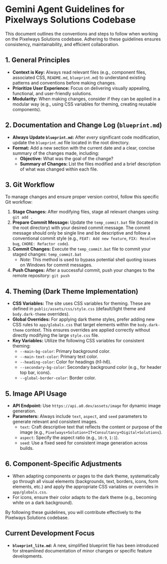 # Gemini Agent Guidelines for Pixelways Solutions Codebase

This document outlines the conventions and steps to follow when working on the Pixelways Solutions codebase. Adhering to these guidelines ensures consistency, maintainability, and efficient collaboration.

## 1. General Principles

*   **Context is Key:** Always read relevant files (e.g., component files, associated CSS, `README.md`, `blueprint.md`) to understand existing patterns and conventions before making changes.
*   **Prioritize User Experience:** Focus on delivering visually appealing, functional, and user-friendly solutions.
*   **Modularity:** When making changes, consider if they can be applied in a modular way (e.g., using CSS variables for theming, creating reusable components).

## 2. Documentation and Change Log (`blueprint.md`)

*   **Always Update `blueprint.md`:** After *every* significant code modification, update the `blueprint.md` file located in the root directory.
*   **Format:** Add a new section with the current date and a clear, concise summary of the changes made, including:
    *   **Objective:** What was the goal of the change?
    *   **Summary of Changes:** List the files modified and a brief description of what was changed within each file.

## 3. Git Workflow

To manage changes and ensure proper version control, follow this specific Git workflow:

1.  **Stage Changes:** After modifying files, stage all relevant changes using: `git add .`
2.  **Prepare Commit Message:** Update the `temp_commit.bat` file (located in the root directory) with your desired commit message. The commit message should  only be single line and be descriptive and follow a conventional commit style (e.g., `FEAT: Add new feature`, `FIX: Resolve bug`, `CHORE: Refactor code`).
3.  **Commit Changes:** Execute the `temp_commit.bat` file to commit your staged changes: `temp_commit.bat`
    *   *Note:* This method is used to bypass potential shell quoting issues on Windows for commit messages.
4.  **Push Changes:** After a successful commit, push your changes to the remote repository: `git push`

## 4. Theming (Dark Theme Implementation)

*   **CSS Variables:** The site uses CSS variables for theming. These are defined in `public/assets/css/style.css` (default/light theme and `body.dark-theme` overrides).
*   **Global Overrides:** For applying dark theme styles, prefer adding new CSS rules to `app/globals.css` that target elements within the `body.dark-theme` context. This ensures overrides are applied correctly without directly modifying the large `style.css` file.
*   **Key Variables:** Utilize the following CSS variables for consistent theming:
    *   `--main-bg-color`: Primary background color.
    *   `--main-text-color`: Primary text color.
    *   `--heading-color`: Color for headings (h1-h6).
    *   `--secondary-bg-color`: Secondary background color (e.g., for header top bar, icons).
    *   `--global-border-color`: Border color.

## 5. Image API Usage

*   **API Endpoint:** Use `https://api.a0.dev/assets/image` for dynamic image generation.
*   **Parameters:** Always include `text`, `aspect`, and `seed` parameters to generate relevant and consistent images.
    *   `text`: Craft descriptive text that reflects the content or purpose of the image (e.g., `Pixelways+Solution+IT+Consultancy+Digital+Solutions`).
    *   `aspect`: Specify the aspect ratio (e.g., `16:9`, `1:1`).
    *   `seed`: Use a fixed seed for consistent image generation across builds.

## 6. Component-Specific Adjustments

*   When adapting components or pages to the dark theme, systematically go through all visual elements (backgrounds, text, borders, icons, form elements, etc.) and apply the appropriate CSS variables or overrides in `app/globals.css`.
*   For icons, ensure their color adapts to the dark theme (e.g., becoming white on a dark background).

By following these guidelines, you will contribute effectively to the Pixelways Solutions codebase.

## Current Development Focus

*   **`blueprint_lite.md`:** A new, simplified blueprint file has been introduced for streamlined documentation of minor changes or specific feature developments.